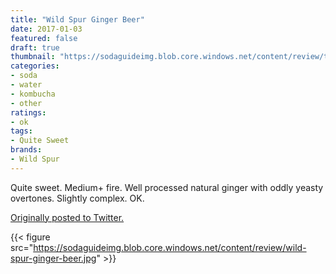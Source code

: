 ```yaml
---
title: "Wild Spur Ginger Beer"
date: 2017-01-03
featured: false
draft: true
thumbnail: "https://sodaguideimg.blob.core.windows.net/content/review/thumbs/wild-spur-ginger-beer.jpg"
categories:
- soda
- water
- kombucha
- other
ratings:
- ok
tags:
- Quite Sweet
brands:
- Wild Spur
---
```


Quite sweet. Medium+ fire. Well processed natural ginger with oddly yeasty overtones. Slightly complex. OK.

[Originally posted to Twitter.](https://twitter.com/Cavorter/status/816361821070389248)

{{< figure src="https://sodaguideimg.blob.core.windows.net/content/review/wild-spur-ginger-beer.jpg" >}}


